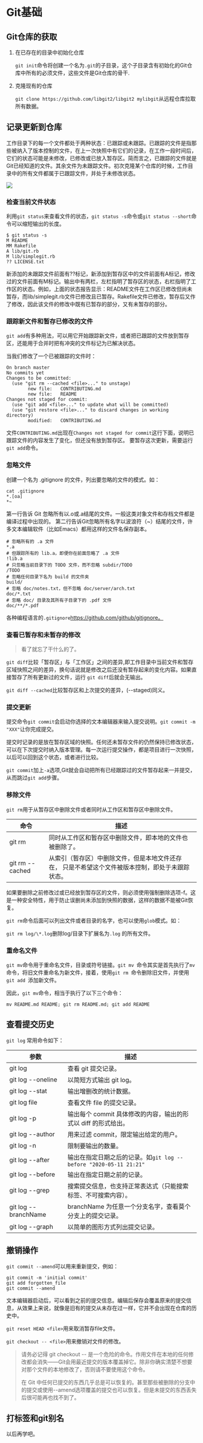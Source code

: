 # Git基础

## Git仓库的获取

1. 在已存在的目录中初始化仓库

    `git init`命令将创建一个名为`.git`的子目录，这个子目录含有初始化的Git仓库中所有的必须文件，这些文件是Git仓库的骨干.

2. 克隆现有的仓库

    `git clone https://github.com/libgit2/libgit2 mylibgit`从远程仓库拉取所有数据。

## 记录更新到仓库

工作目录下的每一个文件都处于两种状态：已跟踪或未跟踪。已跟踪的文件是指那些被纳入了版本控制的文件，在上一次快照中有它们的记录，在工作一段时间后，它们的状态可能是未修改，已修改或已放入暂存区。简而言之，已跟踪的文件就是Git已经知道的文件。其余文件为未跟踪文件。初次克隆某个仓库的时候，工作目录中的所有文件都属于已跟踪文件，并处于未修改状态。

![](static/image-20230128161400133.png)

### 检查当前文件状态

利用`git status`来查看文件的状态，`git status -s`命令或`git status --short`命令可以缩短输出的长度。

```
$ git status -s
M README
MM Rakefile
A lib/git.rb
M lib/simplegit.rb
?? LICENSE.txt
```

新添加的未跟踪文件前面有??标记，新添加到暂存区中的文件前面有A标记，修改过的文件前面有M标记。输出中有两栏，左栏指明了暂存区的状态，右栏指明了工作区的状态。例如，上面的状态报告显示：README文件在工作区已修改但尚未暂存，而lib/simplegit.rb文件已修改且已暂存。Rakefile文件已修改，暂存后又作了修改，因此该文件的修改中既有已暂存的部分，又有未暂存的部分。

### 跟踪新文件和暂存已修改的文件

`git add`有多种用法，可以用它开始跟踪新文件，或者把已跟踪的文件放到暂存区，还能用于合并时把有冲突的文件标记为已解决状态。

当我们修改了一个已被跟踪的文件时：

```
On branch master
No commits yet
Changes to be committed:
  (use "git rm --cached <file>..." to unstage)
        new file:   CONTRIBUTING.md
        new file:   README
Changes not staged for commit:
  (use "git add <file>..." to update what will be committed)
  (use "git restore <file>..." to discard changes in working directory)
        modified:   CONTRIBUTING.md
```

文件`CONTRIBUTING.md`出现在`Changes not staged for commit`这行下面，说明已跟踪文件的内容发生了变化，但还没有放到暂存区。 要暂存这次更新，需要运行`git add`命令。

### 忽略文件

创建一个名为 .gitignore 的文件，列出要忽略的文件的模式。如：

```shell
cat .gitignore
*.[oa]
*~
```

第一行告诉 Git 忽略所有以.o或.a结尾的文件。一般这类对象文件和存档文件都是编译过程中出现的。 第二行告诉Git忽略所有名字以波浪符（~）结尾的文件，许多文本编辑软件（比如Emacs）都用这样的文件名保存副本。

```
# 忽略所有的 .a 文件
*.a
# 但跟踪所有的 lib.a，即便你在前面忽略了 .a 文件
!lib.a
# 只忽略当前目录下的 TODO 文件，而不忽略 subdir/TODO
/TODO
# 忽略任何目录下名为 build 的文件夹
build/
# 忽略 doc/notes.txt，但不忽略 doc/server/arch.txt
doc/*.txt
# 忽略 doc/ 目录及其所有子目录下的 .pdf 文件
doc/**/*.pdf
```

各种编程语言的`.gitignore`https://github.com/github/gitignore。

### 查看已暂存和未暂存的修改

> 看了就忘了干什么的了。

`git diff`比较「暂存区」与「工作区」之间的差异,即工作目录中当前文件和暂存区域快照之间的差异，换句话说就是修改之后还没有暂存起来的变化内容。如果直接暂存了所有更新过的文件，运行 `git diff`后就会无输出。

`git diff --cached`比较暂存区和上次提交的差异，(--staged)同义。

### 提交更新

提交命令`git commit`会启动你选择的文本编辑器来输入提交说明。`git commit -m "XXX"`让你完成提交。

提交时记录的是放在暂存区域的快照。任何还未暂存文件的仍然保持已修改状态，可以在下次提交时纳入版本管理。每一次运行提交操作，都是项目进行一次快照，以后可以回到这个状态，或者进行比较。

`git commit`加上`-a`选项,Git就会自动把所有已经跟踪过的文件暂存起来一并提交，从而跳过`git add`步骤。

### 移除文件

`git rm`用于从暂存区中删除文件或者同时从工作区和暂存区中删除文件。

| 命令            | 描述                                                         |
| --------------- | ------------------------------------------------------------ |
| git rm          | 同时从工作区和暂存区中删除文件，即本地的文件也被删除了。     |
| git rm --cached | 从索引（暂存区）中删除文件，但是本地文件还存在， 只是不希望这个文件被版本控制，即处于未跟踪状态。 |

如果要删除之前修改过或已经放到暂存区的文件，则必须使用强制删除选项-f。这是一种安全特性，用于防止误删尚未添加到快照的数据，这样的数据不能被Git恢复。

`git rm`命令后面可以列出文件或者目录的名字，也可以使用`glob`模式。如：

`git rm log/\*.log`删除log/目录下扩展名为`.log` 的所有文件。

### 重命名文件

`git mv`命令用于重命名文件，目录或符号链接。`git mv `命令其实是首先执行了` mv `命令，将旧文件重命名为新文件，接着，使用`git rm `命令删除旧文件，并使用`git add `添加新文件。

因此，`git mv`命令，相当于执行了以下三个命令：

```shell
mv README.md README; git rm README.md; git add README
```

## 查看提交历史

`git log` 常用命令如下：

| 参数                 | 描述                                                         |
| -------------------- | ------------------------------------------------------------ |
| git log              | 查看 git 提交记录。                                          |
| git log --oneline    | 以简短方式输出 git log。                                     |
| git log --stat       | 输出增删改的统计数据。                                       |
| git log file         | 查看文件 file 的提交记录。                                   |
| git log -p           | 输出每个 commit 具体修改的内容，输出的形式以 diff 的形式给出。 |
| git log --author     | 用来过滤 commit，限定输出给定的用户。                        |
| git log -n           | 限制要输出的数量。                                           |
| git log --after      | 输出在指定日期之后的记录。如`git log --before "2020-05-11 21:21"` |
| git log --before     | 输出在指定日期之前的记录。                                   |
| git log --grep       | 搜索提交信息，也支持正常表达式（只能搜索标签、不可搜索内容）。 |
| git log --branchName | branchName 为任意一个分支名字，查看莫个分支上的提交记录。    |
| git log --graph      | 以简单的图形方式列出提交记录。                               |

## 撤销操作

`git commit --amend`可以用来重新提交，例如：

```shell
git commit -m 'initial commit'
git add forgotten_file
git commit --amend
```

文本编辑器启动后，可以看到之前的提交信息。编辑后保存会覆盖原来的提交信息，从效果上来说，就像是旧有的提交从未存在过一样，它并不会出现在仓库的历史中。

`git reset HEAD <file>`用来取消暂存file文件。

`git checkout -- <file>`用来撤销对文件的修改。

> 请务必记得 git checkout -- <file> 是一个危险的命令。作用文件在本地的任何修改都会消失——Git会用最近提交的版本覆盖掉它。除非你确实清楚不想要对那个文件的本地修改了，否则请不要使用这个命令。
>
> 在 Git 中任何已提交的东西几乎总是可以恢复的。甚至那些被删除的分支中的提交或使用--amend选项覆盖的提交也可以恢复。但是未提交的东西丢失后很可能再也找不到了。

## 打标签和git别名

以后再学吧。
